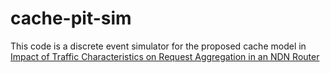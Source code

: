 # cache-pit-sim

This code is a discrete event simulator for the proposed cache model in [Impact of Traffic Characteristics on Request Aggregation in an NDN Router
](https://arxiv.org/abs/1903.06419)
 
